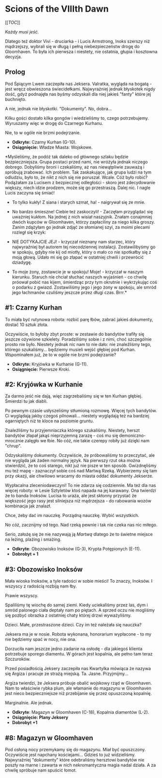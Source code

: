 # Scions of the VIIIth Dawn

[[_TOC_]]

_Każdy musi jeść._

Dlatego też doktor Vivi - druciarka - i Lucis Armstrong, Inoks szerszy niż mądrzejszy, wybrali się w długą i pełną niebezpieczeństw drogę do Gloomhaven.
To była ich pierwsza i niestety, nie ostatnia, głupia i kosztowna decyzja.

## Prolog

Pod Śpiącym Lwem zaczepiła nas Jeksera. Valratka, wygląda na bogatą - jest wręcz obwieszona świecidełkami.
Najwyraźniej jednak błyskotek nigdy dość, gdyż podnajęła nas byśmy odzyskali dla niej jakieś "fanty" które jej buchnięto.

A nie, jednak nie błyskotki. "Dokumenty". No, dobra...

Kilku gości dostało kilka gongów i wiedzieliśmy to, czego potrzebujemy. Wyruszamy więc w drogę do Czarnego Kurhanu.

Nie, to w ogóle nie brzmi podejrzanie.

* **Odkryte:** Czarny Kurhan (G-10).
* **Osiągnięcie:** Władze Miasta: Wojskowe.

*Myśleliśmy, że podóż tak daleko od głównego szlaku będzie bezpieczniejsza. Grupa postaci przed nami, nie wróżyła jednak niczego dobrego. Dobyliśmy broni i czekaliśmy, aż nas niewątpliwie zauważą i spróbują zrabować. Ich problem.
Tak zaskakujące, jak grupa ludzi na tym odludziu, było to, że nikt z nich się nie poruszał. Wcale.
Cóż było robić? Podążałam za Lucisem z bezpiecznej odległości - skoro jest zdecydowanie większy, niech idzie prodzem, może się go przestraszą.
Dalej nic. I nagle Lucis zaczyna się śmiać!
 - To tylko kukły! Z siana i starych szmat, ha! - naigrywał się ze mnie.
 - No bardzo śmieszne! Ciebie też zaskoczyli! - Zaczęłam przyglądać się uważniej kukłom. Na jednej z nich wisiał naszyjnik. Znałam conajmniej dwóch kupców w Gloomhaven, którzy zapłaciliny za niego kilka groszy. Zanim zdążyłam go jednak zdjąć ze słomianej szyi, za moimi plecami rozległ się krzyk:

 - NIE DOTYKAJCIE JEJ! - krzyczał nieznany nam starzec, który najwyraźniej był autorem tej niecodziennej instalacji.
Zostawilibyśmy go w spokoju, gdyby nie kij od miotły, który o mało co nie spotkałby się z moją głową. 
Udało mi się go złapać w ostatniej chwili i przewrócić dziadygę.
 - To moje żony, zostawcie je w spokoju! Moje! - krzyczał w naszym kierunku. Staruch nie chciał słuchać naszych wyjaśnień - co chwilę próował pobić nas kijem, śmierdząc przy tym okrutnie i wykrzykując coś o podarku z gwiazd.
Zostawiliśmy jego i jego żony w spokoju, ale smród jego łachmanów czuliśmy jeszcze przez długi czas. Brrr.*


## #1: Czarny Kurhan

To miała być rutynowa robota: rozbić parę łbów, zabrać jakieś dokumenty, dostać 10 sztuk złota.

Oczywiście, to byłoby zbyt proste: w zestawie do bandytów trafiły się jeszcze ożywione szkielety. Poradziliśmy sobie i z nimi, choć szczególnie prosto
nie było. Niestety jednak nic nam to nie dało: nie znaleźliśmy tego, którego szukaliśmy... będziemy musieli wejść głębiej pod Kurhan. Wspominałem już, że to w ogóle nie brzmi podejrzanie?

* **Odkryte:** Kryjówka w Kurhanie (G-11).
* **Osiągnięcie:** Pierwsze Kroki.

## #2: Kryjówka w Kurhanie

Za darmo jeść nie dają, więc zagrzebaliśmy się w ten Kurhan głębiej. Śmierdzi tu jak diabli.

Po pewnym czasie usłyszeliśmy stłumioną rozmowę. Więcej tych bandytów. Ci wyglądają jakby czegoś pilnowali... niestety wyglądają też na bardziej
ogarniętych niż te kloce na poziomie gruntu.

Znaleźliśmy tu przyjemniaczka którego szukaliśmy. Niestety, herszt bandytów złapał jakąś nieprzyjemną zarazę - coś mu się demoniczno-mrocznie
zalęgło we łbie. No cóż, nie takie czerepy robiły już dzięki nam "chrup".

Odzyskaliśmy dokumenty. Oczywiście, że próbowaliśmy to przeczytać, ale nie wygląda jak żaden normalny język. Na pierwszy rzut oka można stwierdzić, że
to coś starego, nikt już nie pisze w ten sposób. Gwizdnęliśmy mu też mapę - zaznaczył sobie coś nad Martwą Rzeką. Wybierzemy się tam przy okazji, ale
chwilowo wracamy do miasta oddać dokumenty Jekserze.

Wypłacalna zleceniodawczyni! To nie zdarza się codziennie. Ma też dla nas więcej roboty: w Lesie Sztyletów ktoś napada na jej karawany. Ona twierdzi
że to banda Inoksów. Lucisa to uraża, ale jest skłonny przystać że większość jego rasy jest silniejsza niż mądrzejsza - do rabowania wozów kombinacja
jak znalazł.

Chce, żeby dać im nauczkę. Porządną nauczkę. Wybić wszystkich.

No cóż, zacznijmy od tego. Nad rzeką pewnie i tak nie czeka nas nic miłego.

Serio, założę się że nie nazywają ją _Martwą_ dlatego że to świetne miejsce na leżing, plażing i smażing.

* **Odkryte**: Obozowisko Inoksów (G-3), Krypta Potępionych (E-11).
* **Dobrobyt + 1**

## #3: Obozowisko Inoksów

Mała wioska Inoksów, a tyle radości w sobie mieści! To znaczy, Inoksów. I wszyscy z radością rozbiją nam łby.

Prawie wszyscy.

Spaliliśmy tę wiochę do samej ziemi. Kiedy uciekaliśmy przez las, dym i smród palonego ciała deptały nam po piętach. A sprzed
oczu nie mogliśmy się pozbyć obrazka z ostatniej chaty której drzwi wyważyliśmy.

Dzieci. Małe, przestraszone dzieci. Czy im też należała się nauczka?

Jeksera ma je w nosie. Robota wykonana, honorarium wypłacone - to my nie będziemy spać w nocy, nie ona.

Dorzuciła nam jeszcze jedno zadanie na osłodę - dla jakiegoś klienta potrzebuje sporego diamentu. W górach jest kopalnia, ale 
pełno tam teraz Szczuroków.

Przed posiadłością Jeksery zaczepiła nas Kwartylka mówiąca że nazywa się Argiza i pracuje ze strażą miejską. Ta. Jasne. Przyjmijmy...

Argiza twierdzi, że Jeksera próbuje obalić wojskowy rząd w Gloomhaven. Nam to właściwie rybka plum, ale włamanie do magazynu w Gloomhaven
jest nieco bezpieczniejsze niż przebijanie się przez opuszczoną kopalnię.

Marginalnie. Ale jednak.

* **Odkryte**: Magazyn w Gloomhaven (C-18), Kopalnia diamentów (L-2).
* **Osiągnięcie: Plany Jeksery**
* **Dobrobyt +1**

## #8: Magazyn w Gloomhaven

Pod osłoną nocy przemykamy się do magazynu. Miał być opuszczony. Oczywiście jest napchany kościejami... Gdzieś to już widzieliśmy.
Najwyraźniej "dokumenty" które odebraliśmy hersztowi bandytów nie poszły na marne i zawarta w nich nekromantyczna magia nadal działa.
A za chwilę spróbuje nam spuścić łomot.

